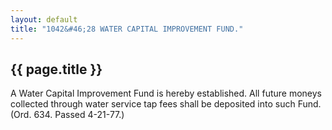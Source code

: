 ```yaml
---
layout: default 
title: "1042&#46;28 WATER CAPITAL IMPROVEMENT FUND."
---
```


{{ page.title }}
----------------

A Water Capital Improvement Fund is hereby established. All future
moneys collected through water service tap fees shall be deposited into
such Fund. (Ord. 634. Passed 4-21-77.)

